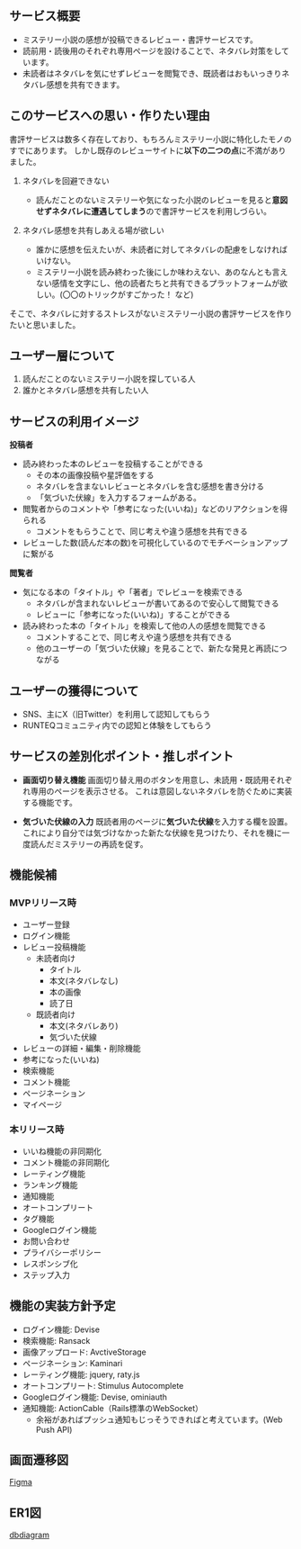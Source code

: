 ## サービス概要
- ミステリー小説の感想が投稿できるレビュー・書評サービスです。
- 読前用・読後用のそれぞれ専用ページを設けることで、ネタバレ対策をしています。
- 未読者はネタバレを気にせずレビューを閲覧でき、既読者はおもいっきりネタバレ感想を共有できます。

## このサービスへの思い・作りたい理由
書評サービスは数多く存在しており、もちろんミステリー小説に特化したモノのすでにあります。
しかし既存のレビューサイトに**以下の二つの点**に不満がありました。

1. ネタバレを回避できない
    - 読んだことのないミステリーや気になった小説のレビューを見ると**意図せずネタバレに遭遇してしまう**ので書評サービスを利用しづらい。

2. ネタバレ感想を共有しあえる場が欲しい
    - 誰かに感想を伝えたいが、未読者に対してネタバレの配慮をしなければいけない。
    - ミステリー小説を読み終わった後にしか味わえない、あのなんとも言えない感情を文字にし、他の読者たちと共有できるプラットフォームが欲しい。(〇〇のトリックがすごかった！ など)

そこで、ネタバレに対するストレスがないミステリー小説の書評サービスを作りたいと思いました。

## ユーザー層について
1. 読んだことのないミステリー小説を探している人
2. 誰かとネタバレ感想を共有したい人

## サービスの利用イメージ
**投稿者**
- 読み終わった本のレビューを投稿することができる
    - その本の画像投稿や星評価をする
    - ネタバレを含まないレビューとネタバレを含む感想を書き分ける
    - 「気づいた伏線」を入力するフォームがある。
- 閲覧者からのコメントや「参考になった(いいね)」などのリアクションを得られる
    - コメントをもらうことで、同じ考えや違う感想を共有できる
- レビューした数(読んだ本の数)を可視化しているのでモチベーションアップに繋がる

**閲覧者**
- 気になる本の「タイトル」や「著者」でレビューを検索できる
    - ネタバレが含まれないレビューが書いてあるので安心して閲覧できる
    - レビューに「参考になった(いいね)」することができる
- 読み終わった本の「タイトル」を検索して他の人の感想を閲覧できる
    - コメントすることで、同じ考えや違う感想を共有できる
    - 他のユーザーの「気づいた伏線」を見ることで、新たな発見と再読につながる

## ユーザーの獲得について
- SNS、主にX（旧Twitter）を利用して認知してもらう
- RUNTEQコミュニティ内での認知と体験をしてもらう

## サービスの差別化ポイント・推しポイント
- **画面切り替え機能**
画面切り替え用のボタンを用意し、未読用・既読用それぞれ専用のページを表示させる。
これは意図しないネタバレを防ぐために実装する機能です。

- **気づいた伏線の入力**
既読者用のページに**気づいた伏線**を入力する欄を設置。
これにより自分では気づけなかった新たな伏線を見つけたり、それを機に一度読んだミステリーの再読を促す。

## 機能候補
### MVPリリース時
- ユーザー登録
- ログイン機能
- レビュー投稿機能
    - 未読者向け
        - タイトル
        - 本文(ネタバレなし)
        - 本の画像
        - 読了日
    - 既読者向け
        - 本文(ネタバレあり)
        - 気づいた伏線
- レビューの詳細・編集・削除機能
- 参考になった(いいね)
- 検索機能
- コメント機能
- ページネーション
- マイページ

### 本リリース時
- いいね機能の非同期化
- コメント機能の非同期化
- レーティング機能
- ランキング機能
- 通知機能
- オートコンプリート
- タグ機能
- Googleログイン機能
- お問い合わせ
- プライバシーポリシー
- レスポンシブ化
- ステップ入力

## 機能の実装方針予定
- ログイン機能: Devise
- 検索機能: Ransack
- 画像アップロード: AvctiveStorage
- ページネーション: Kaminari
- レーティング機能: jquery, raty.js
- オートコンプリート: Stimulus Autocomplete
- Googleログイン機能: Devise, ominiauth
- 通知機能: ActionCable（Rails標準のWebSocket）
    - 余裕があればプッシュ通知もじっそうできればと考えています。(Web Push API)

## 画面遷移図
[Figma](https://www.figma.com/design/xYSCA1aYhpkCDbDW3HFErn/my-app?node-id=0-1&t=q4rsYHzfVvGa7c3D-1)

## ER1図
[dbdiagram](https://dbdiagram.io/d/my-app-67d50d7475d75cc8442b11ec)
